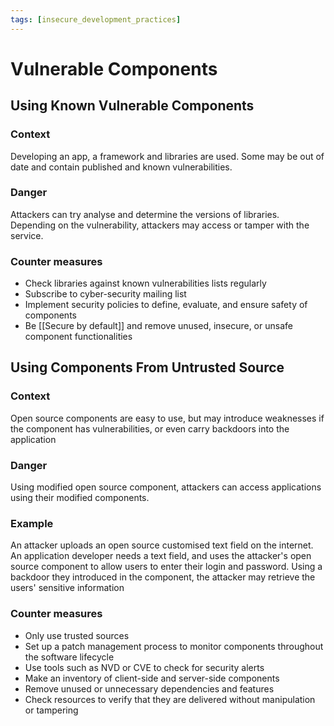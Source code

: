```yaml
---
tags: [insecure_development_practices]
---
```

# Vulnerable Components
## Using Known Vulnerable Components
### Context
Developing an app, a framework and libraries are used. Some may be out of date and contain published and known vulnerabilities.
### Danger
Attackers can try analyse and determine the versions of libraries. Depending on the vulnerability, attackers may access or tamper with the service.
### Counter measures
- Check libraries against known vulnerabilities lists regularly
- Subscribe to cyber-security mailing list
- Implement security policies to define, evaluate, and ensure safety of components
- Be [[Secure by default]] and remove unused, insecure, or unsafe component functionalities
## Using Components From Untrusted Source
### Context
Open source components are easy to use, but may introduce weaknesses if the component has vulnerabilities, or even carry backdoors into the application
### Danger
Using modified open source component, attackers can access applications using their modified components.
### Example
An attacker uploads an open source customised text field on the internet. An application developer needs a text field, and uses the attacker's open source component to allow users to enter their login and password.
Using a backdoor they introduced in the component, the attacker may retrieve the users' sensitive information
### Counter measures
- Only use trusted sources
- Set up a patch management process to monitor components throughout the software lifecycle
- Use tools such as NVD or CVE to check for security alerts
- Make an inventory of client-side and server-side components
- Remove unused or unnecessary dependencies and features
- Check resources to verify that they are delivered without manipulation or tampering